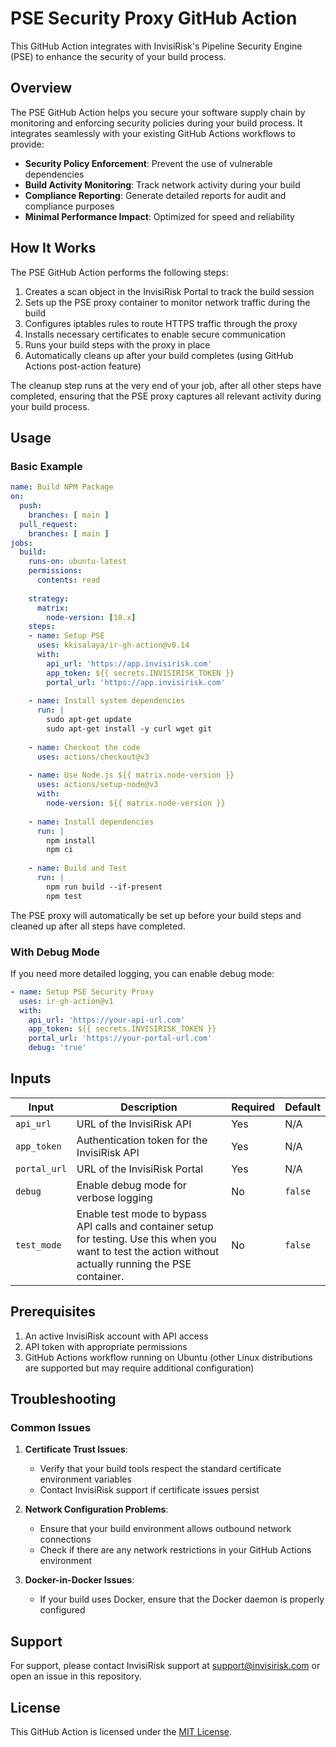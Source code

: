 # PSE Security Proxy GitHub Action

This GitHub Action integrates with InvisiRisk's Pipeline Security Engine (PSE) to enhance the security of your build process.

## Overview

The PSE GitHub Action helps you secure your software supply chain by monitoring and enforcing security policies during your build process. It integrates seamlessly with your existing GitHub Actions workflows to provide:

- **Security Policy Enforcement**: Prevent the use of vulnerable dependencies
- **Build Activity Monitoring**: Track network activity during your build
- **Compliance Reporting**: Generate detailed reports for audit and compliance purposes
- **Minimal Performance Impact**: Optimized for speed and reliability

## How It Works

The PSE GitHub Action performs the following steps:

1. Creates a scan object in the InvisiRisk Portal to track the build session
2. Sets up the PSE proxy container to monitor network traffic during the build
3. Configures iptables rules to route HTTPS traffic through the proxy
4. Installs necessary certificates to enable secure communication
5. Runs your build steps with the proxy in place
6. Automatically cleans up after your build completes (using GitHub Actions post-action feature)

The cleanup step runs at the very end of your job, after all other steps have completed, ensuring that the PSE proxy captures all relevant activity during your build process.

## Usage

### Basic Example

```yaml
name: Build NPM Package
on:
  push:
    branches: [ main ]
  pull_request:
    branches: [ main ]
jobs:
  build:
    runs-on: ubuntu-latest
    permissions:
      contents: read
    
    strategy:
      matrix:
        node-version: [18.x]
    steps:
    - name: Setup PSE
      uses: kkisalaya/ir-gh-action@v0.14
      with:
        api_url: 'https://app.invisirisk.com'
        app_token: ${{ secrets.INVISIRISK_TOKEN }}
        portal_url: 'https://app.invisirisk.com'
        
    - name: Install system dependencies
      run: |
        sudo apt-get update
        sudo apt-get install -y curl wget git
        
    - name: Checkout the code
      uses: actions/checkout@v3
      
    - name: Use Node.js ${{ matrix.node-version }}
      uses: actions/setup-node@v3
      with:
        node-version: ${{ matrix.node-version }}
        
    - name: Install dependencies
      run: |
        npm install
        npm ci
        
    - name: Build and Test
      run: |
        npm run build --if-present
        npm test
```

The PSE proxy will automatically be set up before your build steps and cleaned up after all steps have completed.

### With Debug Mode

If you need more detailed logging, you can enable debug mode:

```yaml
- name: Setup PSE Security Proxy
  uses: ir-gh-action@v1
  with:
    api_url: 'https://your-api-url.com'
    app_token: ${{ secrets.INVISIRISK_TOKEN }}
    portal_url: 'https://your-portal-url.com'
    debug: 'true'
```

## Inputs

| Input | Description | Required | Default |
|-------|-------------|----------|---------|
| `api_url` | URL of the InvisiRisk API | Yes | N/A |
| `app_token` | Authentication token for the InvisiRisk API | Yes | N/A |
| `portal_url` | URL of the InvisiRisk Portal | Yes | N/A |
| `debug` | Enable debug mode for verbose logging | No | `false` |
| `test_mode` | Enable test mode to bypass API calls and container setup for testing. Use this when you want to test the action without actually running the PSE container. | No | `false` |

## Prerequisites

1. An active InvisiRisk account with API access
2. API token with appropriate permissions
3. GitHub Actions workflow running on Ubuntu (other Linux distributions are supported but may require additional configuration)

## Troubleshooting

### Common Issues

1. **Certificate Trust Issues**:
   - Verify that your build tools respect the standard certificate environment variables
   - Contact InvisiRisk support if certificate issues persist

2. **Network Configuration Problems**:
   - Ensure that your build environment allows outbound network connections
   - Check if there are any network restrictions in your GitHub Actions environment

3. **Docker-in-Docker Issues**:
   - If your build uses Docker, ensure that the Docker daemon is properly configured

## Support

For support, please contact InvisiRisk support at support@invisirisk.com or open an issue in this repository.

## License

This GitHub Action is licensed under the [MIT License](LICENSE).

